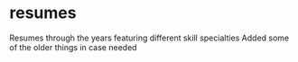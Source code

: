# resumes
Resumes through the years featuring different skill specialties
Added some of the older things in case needed
